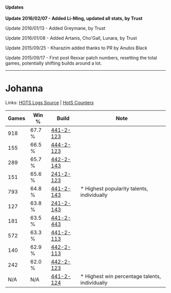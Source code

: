 #### Updates
**Update 2016/02/07 - Added Li-Ming, updated all stats, by Trust**

Update 2016/01/13 - Added Greymane, by Trust

Update 2016/01/08 - Added Artanis, Cho'Gall, Lunara, by Trust

Update 2015/09/25 - Kharazim added thanks to PR by Anubis Black

Update 2015/09/17 - First post Rexxar patch numbers, resetting the total games, potentially shifting builds around a lot.

***

# Johanna

Links: [HOTS Logs Source](https://www.hotslogs.com/Sitewide/HeroDetails?Hero=Johanna) | [HotS Counters](http://hotscounters.com/#/hero/Johanna)

Games  | Win %  | Build     | Note
-----  | -----  | -----     | ----
918    | 67.7 % | [441-2-123](http://www.heroesfire.com/hots/talent-calculator/johanna#s-bR) | 
155    | 66.5 % | [444-2-123](http://www.heroesfire.com/hots/talent-calculator/johanna#t5wB) | 
289    | 65.7 % | [442-2-143](http://www.heroesfire.com/hots/talent-calculator/johanna#t11_) | 
151    | 65.6 % | [241-2-123](http://www.heroesfire.com/hots/talent-calculator/johanna#lMJR) | 
793    | 64.8 % | [441-2-143](http://www.heroesfire.com/hots/talent-calculator/johanna#s-bl) | * Highest popularity talents, individually
127    | 63.8 % | [241-2-143](http://www.heroesfire.com/hots/talent-calculator/johanna#lMJl) | 
181    | 63.5 % | [441-2-443](http://www.heroesfire.com/hots/talent-calculator/johanna#s-gR) | 
572    | 63.3 % | [441-2-113](http://www.heroesfire.com/hots/talent-calculator/johanna#s-bH) | 
140    | 62.9 % | [442-2-113](http://www.heroesfire.com/hots/talent-calculator/johanna#t11X) | 
242    | 62.0 % | [442-2-123](http://www.heroesfire.com/hots/talent-calculator/johanna#t11h) | 
N/A    | N/A    | [441-2-124](http://www.heroesfire.com/hots/talent-calculator/johanna#s-bS) | * Highest win percentage talents, individually
